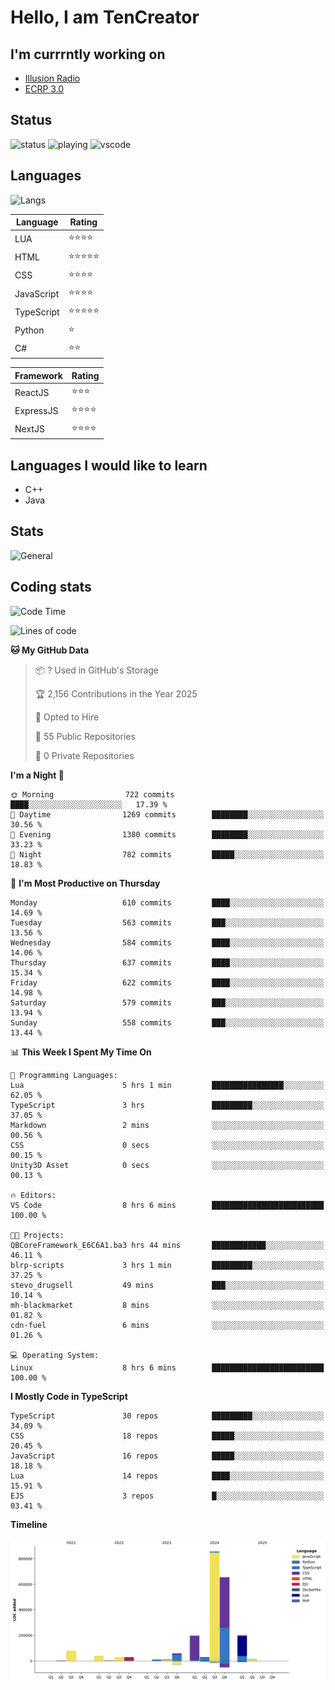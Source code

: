 # Hello, I am TenCreator

## I'm currrntly working on
- [Illusion Radio](https://illusionradio.co.uk/)
- [ECRP 3.0](http://github.com/Emerald-Coast-Roleplay/)

## Status
![status](https://api.statusbadges.me/badge/status/518334475038359555?simple=true&style=for-the-badge)
![playing](https://api.statusbadges.me/badge/playing/518334475038359555?style=for-the-badge)
![vscode](https://api.statusbadges.me/badge/vscode/518334475038359555?style=for-the-badge)

## Languages
![Langs](https://github-readme-stats.vercel.app/api/top-langs/?username=tencreator&layout=compact&theme=radical)


|Language|Rating|
|--------|------|
|LUA|⭐️⭐️⭐️⭐️|
|HTML|⭐️⭐️⭐️⭐️⭐️|
|CSS|⭐️⭐️⭐️⭐️|
|JavaScript|⭐️⭐️⭐️⭐️|
|TypeScript|⭐️⭐️⭐️⭐️⭐️|
|Python|⭐️|
|C#|⭐️⭐️ |

|Framework|Rating|
|--------|------|
|ReactJS|⭐️⭐️⭐|
|ExpressJS|⭐️⭐️⭐️⭐️|
|NextJS|⭐️⭐️⭐⭐️|

## Languages I would like to learn
- C++
- Java

## Stats
![General](https://github-readme-stats.vercel.app/api?username=tencreator&show_icons=true&theme=radical)

## Coding stats

<!--START_SECTION:waka-->
![Code Time](http://img.shields.io/badge/Code%20Time-536%20hrs%2026%20mins-blue)

![Lines of code](https://img.shields.io/badge/From%20Hello%20World%20I%27ve%20Written-2.2%20million%20lines%20of%20code-blue)

**🐱 My GitHub Data** 

> 📦 ? Used in GitHub's Storage 
 > 
> 🏆 2,156 Contributions in the Year 2025
 > 
> 💼 Opted to Hire
 > 
> 📜 55 Public Repositories 
 > 
> 🔑 0 Private Repositories 
 > 
**I'm a Night 🦉** 

```text
🌞 Morning                722 commits         ████░░░░░░░░░░░░░░░░░░░░░   17.39 % 
🌆 Daytime                1269 commits        ████████░░░░░░░░░░░░░░░░░   30.56 % 
🌃 Evening                1380 commits        ████████░░░░░░░░░░░░░░░░░   33.23 % 
🌙 Night                  782 commits         █████░░░░░░░░░░░░░░░░░░░░   18.83 % 
```
📅 **I'm Most Productive on Thursday** 

```text
Monday                   610 commits         ████░░░░░░░░░░░░░░░░░░░░░   14.69 % 
Tuesday                  563 commits         ███░░░░░░░░░░░░░░░░░░░░░░   13.56 % 
Wednesday                584 commits         ████░░░░░░░░░░░░░░░░░░░░░   14.06 % 
Thursday                 637 commits         ████░░░░░░░░░░░░░░░░░░░░░   15.34 % 
Friday                   622 commits         ████░░░░░░░░░░░░░░░░░░░░░   14.98 % 
Saturday                 579 commits         ███░░░░░░░░░░░░░░░░░░░░░░   13.94 % 
Sunday                   558 commits         ███░░░░░░░░░░░░░░░░░░░░░░   13.44 % 
```


📊 **This Week I Spent My Time On** 

```text
💬 Programming Languages: 
Lua                      5 hrs 1 min         ████████████████░░░░░░░░░   62.05 % 
TypeScript               3 hrs               █████████░░░░░░░░░░░░░░░░   37.05 % 
Markdown                 2 mins              ░░░░░░░░░░░░░░░░░░░░░░░░░   00.56 % 
CSS                      0 secs              ░░░░░░░░░░░░░░░░░░░░░░░░░   00.15 % 
Unity3D Asset            0 secs              ░░░░░░░░░░░░░░░░░░░░░░░░░   00.13 % 

🔥 Editors: 
VS Code                  8 hrs 6 mins        █████████████████████████   100.00 % 

🐱‍💻 Projects: 
QBCoreFramework_E6C6A1.ba3 hrs 44 mins       ████████████░░░░░░░░░░░░░   46.11 % 
blrp-scripts             3 hrs 1 min         █████████░░░░░░░░░░░░░░░░   37.25 % 
stevo_drugsell           49 mins             ███░░░░░░░░░░░░░░░░░░░░░░   10.14 % 
mh-blackmarket           8 mins              ░░░░░░░░░░░░░░░░░░░░░░░░░   01.82 % 
cdn-fuel                 6 mins              ░░░░░░░░░░░░░░░░░░░░░░░░░   01.26 % 

💻 Operating System: 
Linux                    8 hrs 6 mins        █████████████████████████   100.00 % 
```

**I Mostly Code in TypeScript** 

```text
TypeScript               30 repos            █████████░░░░░░░░░░░░░░░░   34.09 % 
CSS                      18 repos            █████░░░░░░░░░░░░░░░░░░░░   20.45 % 
JavaScript               16 repos            █████░░░░░░░░░░░░░░░░░░░░   18.18 % 
Lua                      14 repos            ████░░░░░░░░░░░░░░░░░░░░░   15.91 % 
EJS                      3 repos             █░░░░░░░░░░░░░░░░░░░░░░░░   03.41 % 
```



**Timeline**

![Lines of Code chart](https://raw.githubusercontent.com/tencreator/tencreator/main/assets/bar_graph.png)


<!--END_SECTION:waka-->
